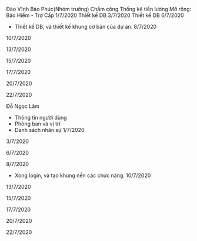 
Đào Vĩnh Bảo Phúc(Nhóm trưởng)
Chấm công
Thống kê tiền lương
Mở rộng: Bảo Hiểm - Trợ Cấp
1/7/2020
Thiết kế DB
3/7/2020
Thiết kế DB
6/7/2020
- Thiết kế DB, và thiết kế khung cơ bản của dự án.
8/7/2020

10/7/2020

13/7/2020

15/7/2020

17/7/2020

20/7/2020

22/7/2020


Đỗ Ngọc Lâm
- Thông tin người dùng
- Phòng ban và vị trí
- Danh sách nhân sự
1/7/2020

3/7/2020

6/7/2020

8/7/2020
- Xong login, và tạo khung nền các chức năng.
10/7/2020

13/7/2020

15/7/2020

17/7/2020

20/7/2020

22/7/2020
